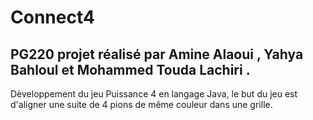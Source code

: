 # Connect4

PG220 projet réalisé par Amine Alaoui , Yahya Bahloul et Mohammed Touda Lachiri .
----------------------------------------------------------------------------------


Dèveloppement du jeu Puissance 4 en langage Java, le but du jeu est d'aligner une suite de 4 pions de même couleur dans une grille.
